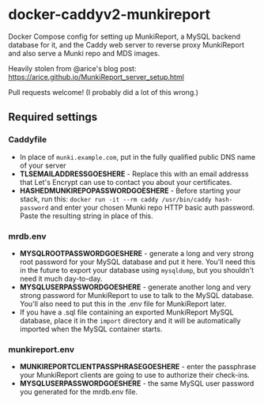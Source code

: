 # docker-caddyv2-munkireport
Docker Compose config for setting up MunkiReport, a MySQL backend database for it, and the Caddy web server to reverse proxy MunkiReport and also serve a Munki repo and MDS images.

Heavily stolen from @arice's blog post: https://arice.github.io/MunkiReport_server_setup.html

Pull requests welcome! (I probably did a lot of this wrong.)

## Required settings

### Caddyfile

* In place of `munki.example.com`, put in the fully qualified public DNS name of your server
* **TLSEMAILADDRESSGOESHERE** - Replace this with an email addresss that Let's Encrypt can use to contact you about your certificates.
* **HASHEDMUNKIREPOPASSWORDGOESHERE** - Before starting your stack, run this: `docker run -it --rm caddy /usr/bin/caddy hash-password` and enter your chosen Munki repo HTTP basic auth password. Paste the resulting string in place of this.

### mrdb.env

* **MYSQLROOTPASSWORDGOESHERE** - generate a long and very strong root password for your MySQL database and put it here. You'll need this in the future to export your database using `mysqldump`, but you shouldn't need it much day-to-day.
* **MYSQLUSERPASSWORDGOESHERE** - generate another long and very strong password for MunkiReport to use to talk to the MySQL database. You'll also need to put this in the .env file for MunkiReport later.
* If you have a .sql file containing an exported MunkiReport MySQL database, place it in the `import` directory and it will be automatically imported when the MySQL container starts.

### munkireport.env

* **MUNKIREPORTCLIENTPASSPHRASEGOESHERE** - enter the passphrase your MunkiReport clients are going to use to authorize their check-ins. 
* **MYSQLUSERPASSWORDGOESHERE** - the same MySQL user password you generated for the mrdb.env file.
